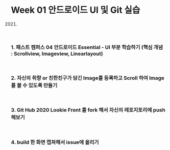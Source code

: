 # Week 01 안드로이드 UI 및 Git 실습

2021.

<br>

### 1. 패스트 캠퍼스 04 안드로이드 Essential - UI 부분 학습하기 (핵심 개념 : Scrollview, Imageview, Linearlayout)

<br>

### 2. 자신의 취향 or 친한친구가 담긴 Image를 등록하고 Scroll 하여 Image를 볼 수 있도록 만들기

<br>

### 3. Git Hub 2020 Lookie Front 를 fork 해서 자신의 레포지토리에 push해보기

<br>

### 4. build 한 화면 캡쳐해서 issue에 올리기